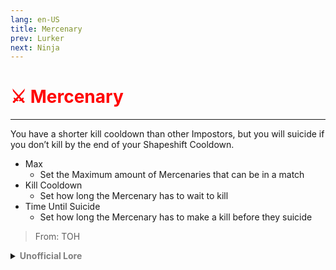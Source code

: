```yaml
---
lang: en-US
title: Mercenary
prev: Lurker
next: Ninja
---
```


# <font color="red">⚔️ <b>Mercenary</b></font> <Badge text="Killing" type="tip" vertical="middle"/>
---

You have a shorter kill cooldown than other Impostors, but you will suicide if you don’t kill by the end of your Shapeshift Cooldown.
* Max
  * Set the Maximum amount of Mercenaries that can be in a match
* Kill Cooldown
  * Set how long the Mercenary has to wait to kill
* Time Until Suicide
  * Set how long the Mercenary has to make a kill before they suicide

> From: TOH

<details>
<summary><b><font color=gray>Unofficial Lore</font></b></summary>

Placeholder: This role is a ROLE OH EM GOSH
> Submitted by: Member
</details>